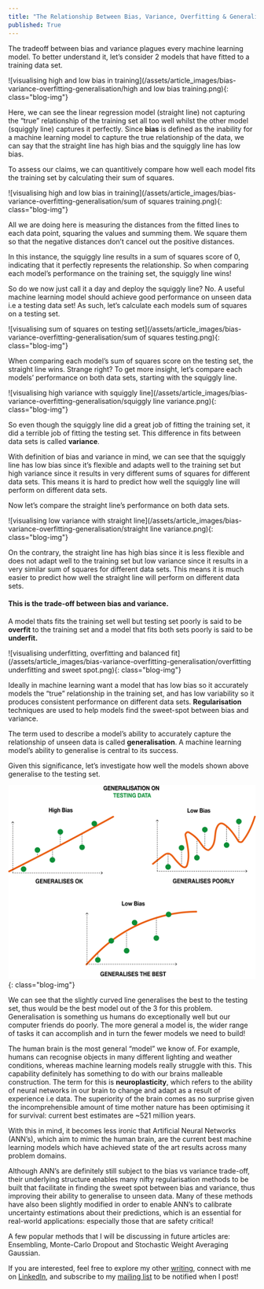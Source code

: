 ```yaml
---
title: "The Relationship Between Bias, Variance, Overfitting & Generalisation in Machine Learning Models"
published: True
---
```

The tradeoff between bias and variance plagues every machine learning model. To better understand it, let’s consider 2 models that have fitted to a training data set.

![visualising high and low bias in training](/assets/article_images/bias-variance-overfitting-generalisation/high and low bias training.png){: class="blog-img"}


Here, we can see the linear regression model (straight line) not capturing the “true” relationship of the training set all too well whilst the other model (squiggly line) captures it perfectly. Since <b>bias</b> is defined as the inability for a machine learning model to capture the true relationship of the data, we can say that the straight line has high bias and the squiggly line has low bias.

To assess our claims, we can quantitively compare how well each model fits the training set by calculating their sum of squares.

![visualising high and low bias in training](/assets/article_images/bias-variance-overfitting-generalisation/sum of squares training.png){: class="blog-img"}

All we are doing here is measuring the distances from the fitted lines to each data point, squaring the values and summing them. We square them so that the negative distances don’t cancel out the positive distances.

In this instance, the squiggly line results in a sum of squares score of 0, indicating that it perfectly represents the relationship. So when comparing each model’s performance on the training set, the squiggly line wins!

So do we now just call it a day and deploy the squiggly line? No. A useful machine learning model should achieve good performance on unseen data i.e a testing data set! As such, let’s calculate each models sum of squares on a testing set.

![visualising sum of squares on testing set](/assets/article_images/bias-variance-overfitting-generalisation/sum of squares testing.png){: class="blog-img"}

When comparing each model’s sum of squares score on the testing set, the straight line wins. Strange right? To get more insight, let’s compare each models’ performance on both data sets, starting with the squiggly line.

![visualising high variance with squiggly line](/assets/article_images/bias-variance-overfitting-generalisation/squiggly line variance.png){: class="blog-img"}

So even though the squiggly line did a great job of fitting the training set, it did a terrible job of fitting the testing set. This difference in fits between data sets is called <b>variance</b>.

With definition of bias and variance in mind, we can see that the squiggly line has low bias since it’s flexible and adapts well to the training set but high variance since it results in very different sums of squares for different data sets. This means it is hard to predict how well the squiggly line will perform on different data sets.

Now let’s compare the straight line’s performance on both data sets.

![visualising low variance with straight line](/assets/article_images/bias-variance-overfitting-generalisation/straight line variance.png){: class="blog-img"}

On the contrary, the straight line has high bias since it is less flexible and does not adapt well to the training set but low variance since it results in a very similar sum of squares for different data sets. This means it is much easier to predict how well the straight line will perform on different data sets.

<h4>This is the trade-off between bias and variance.</h4>

A model thats fits the training set well but testing set poorly is said to be <b>overfit</b> to the training set and a model that fits both sets poorly is said to be <b>underfit.</b>

![visualising underfitting, overfitting and balanced fit](/assets/article_images/bias-variance-overfitting-generalisation/overfitting underfitting and sweet spot.png){: class="blog-img"}

Ideally in machine learning want a model that has low bias so it accurately models the “true” relationship in the training set, and has low variability so it produces consistent performance on different data sets. <b>Regularisation</b> techniques are used to help models find the sweet-spot between bias and variance.

The term used to describe a model’s ability to accurately capture the relationship of unseen data is called <b>generalisation</b>. A machine learning model’s ability to generalise is central to its success.

Given this significance, let’s investigate how well the models shown above generalise to the testing set.

![visualising generalisation](/assets/article_images/bias-variance-overfitting-generalisation/generalisation.png){: class="blog-img"}

We can see that the slightly curved line generalises the best to the testing set, thus would be the best model out of the 3 for this problem.
Generalisation is something us humans do exceptionally well but our computer friends do poorly. The more general a model is, the wider range of tasks it can accomplish and in turn the fewer models we need to build!

The human brain is the most general “model” we know of. For example, humans can recognise objects in many different lighting and weather conditions, whereas machine learning models really struggle with this. This capability definitely has something to do with our brains malleable construction. The term for this is <b>neuroplasticity</b>, which refers to the ability of neural networks in our brain to change and adapt as a result of experience i.e data. The superiority of the brain comes as no surprise given the incomprehensible amount of time mother nature has been optimising it for survival: current best estimates are ~521 million years.

With this in mind, it becomes less ironic that Artificial Neural Networks (ANN’s), which aim to mimic the human brain, are the current best machine learning models which have achieved state of the art results across many problem domains.

Although ANN’s are definitely still subject to the bias vs variance trade-off, their underlying structure enables many nifty regularisation methods to be built that facilitate in finding the sweet spot between bias and variance, thus improving their ability to generalise to unseen data. Many of these methods have also been slightly modified in order to enable ANN’s to calibrate uncertainty estimations about their predictions, which is an essential for real-world applications: especially those that are safety critical!

A few popular methods that I will be discussing in future articles are: Ensembling, Monte-Carlo Dropout and Stochastic Weight Averaging Gaussian.

If you are interested, feel free to explore my other <a href="https://joekadi.medium.com/">writing</a>, connect with me on <a href="https://www.linkedin.com/in/joe-kadi/">LinkedIn</a>, and subscribe to my <a href="https://mailchi.mp/e5e63e1cd43f/joe-kadi">mailing list</a> to be notified when I post!
